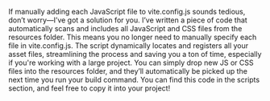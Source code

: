 If manually adding each JavaScript file to vite.config.js sounds tedious, don’t worry—I’ve got a solution for you. I’ve written a piece of code that automatically scans and includes all JavaScript and CSS files from the resources folder. This means you no longer need to manually specify each file in vite.config.js. The script dynamically locates and registers all your asset files, streamlining the process and saving you a ton of time, especially if you're working with a large project. You can simply drop new JS or CSS files into the resources folder, and they’ll automatically be picked up the next time you run your build command. You can find this code in the scripts section, and feel free to copy it into your project!
